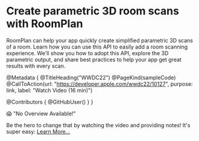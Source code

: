 # Create parametric 3D room scans with RoomPlan

RoomPlan can help your app quickly create simplified parametric 3D scans of a room. Learn how you can use this API to easily add a room scanning experience. We'll show you how to adopt this API, explore the 3D parametric output, and share best practices to help your app get great results with every scan.

@Metadata {
   @TitleHeading("WWDC22")
   @PageKind(sampleCode)
   @CallToAction(url: "https://developer.apple.com/wwdc22/10127", purpose: link, label: "Watch Video (16 min)")

   @Contributors {
      @GitHubUser(<replace this with your GitHub handle>)
   }
}

😱 "No Overview Available!"

Be the hero to change that by watching the video and providing notes! It's super easy:
 [Learn More…](https://wwdcnotes.com/documentation/wwdcnotes/contributing)
